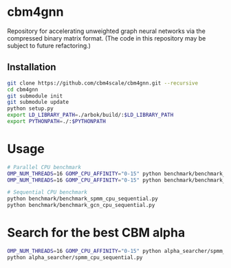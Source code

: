 # cbm4gnn
Repository for accelerating unweighted graph neural networks via the compressed binary matrix format. 
(The code in this repository may be subject to future refactoring.)

## Installation
```bash
git clone https://github.com/cbm4scale/cbm4gnn.git --recursive 
cd cbm4gnn
git submodule init
git submodule update
python setup.py
export LD_LIBRARY_PATH=./arbok/build/:$LD_LIBRARY_PATH
export PYTHONPATH=./:$PYTHONPATH
```

# Usage
```bash
# Parallel CPU benchmark
OMP_NUM_THREADS=16 GOMP_CPU_AFFINITY="0-15" python benchmark/benchmark_spmm_cpu_parallel.py  
OMP_NUM_THREADS=16 GOMP_CPU_AFFINITY="0-15" python benchmark/benchmark_gcn_cpu_parallel.py

# Sequential CPU benchmark
python benchmark/benchmark_spmm_cpu_sequential.py
python benchmark/benchmark_gcn_cpu_sequential.py
```

# Search for the best CBM alpha
```bash
OMP_NUM_THREADS=16 GOMP_CPU_AFFINITY="0-15" python alpha_searcher/spmm_cpu_parallel.py
python alpha_searcher/spmm_cpu_sequential.py 
```
